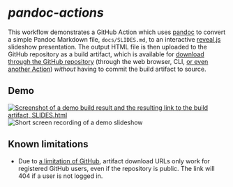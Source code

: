 # _pandoc-actions_

This workflow demonstrates a GitHub Action which uses [pandoc](https://pandoc.org/) to convert a simple Pandoc Markdown file, `docs/SLIDES.md`, to an interactive [reveal.js](https://revealjs.com/) slideshow presentation. The output HTML file is then uploaded to the GitHub repository as a build artifact, which is available for [download through the GitHub repository](https://docs.github.com/en/actions/managing-workflow-runs/downloading-workflow-artifacts) (through the web browser, CLI, [or even another Action](https://github.com/actions/download-artifact)) _without_ having to commit the build artifact to source.

## Demo

<a href="https://github.com/gmarmstrong/pandoc-actions/actions/runs/2192821405"><img src="https://i.imgur.com/yt2zEJ1.png" alt="Screenshot of a demo build result and the resulting link to the build artifact, SLIDES.html"/></a>
<img src="https://i.imgur.com/OCxousD.gif" alt="Short screen recording of a demo slideshow"/>

## Known limitations

+ Due to [a limitation of GitHub](https://github.com/actions/upload-artifact/issues/51), artifact download URLs only work for registered GitHub users, even if the repository is public. The link will 404 if a user is not logged in.
